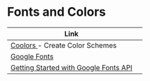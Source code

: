 # Fonts and Colors

| Link                                                                                               |   |
| -------------------------------------------------------------------------------------------------- | - |
| [Coolors ](https://coolors.co/app)- Create Color Schemes                                           |   |
| [Google Fonts](https://fonts.google.com/)                                                          |   |
| [Getting Started with Google Fonts API](https://developers.google.com/fonts/docs/getting\_started) |   |

